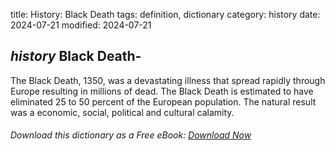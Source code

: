 title: History: Black Death
tags: definition, dictionary
category: history
date: 2024-07-21
modified: 2024-07-21

## _history_  Black Death-
The Black Death,   1350,
 was a devastating
  illness that spread rapidly through Europe resulting in millions of
  dead.  The Black Death is estimated to have eliminated 25 to 50
  percent of the European population.  The natural result was a
  economic, social, political and cultural calamity.

###### Download *this* dictionary as a Free eBook: [Download Now]({static}static/SerfHistoryDictionary.pdf)


